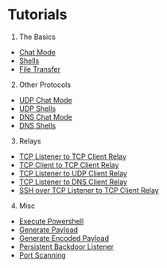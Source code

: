 Tutorials
=========
1. The Basics
  * [Chat Mode](https://d.maxfile.ro/jwhnarazlw.webm)
  * [Shells](https://d.maxfile.ro/qrculoswfv.webm)
  * [File Transfer](https://d.maxfile.ro/uamdtaoxng.webm)
2. Other Protocols
  * [UDP Chat Mode](https://d.maxfile.ro/outmavvzcd.webm)
  * [UDP Shells](https://d.maxfile.ro/ndkzfrsgaq.webm)
  * [DNS Chat Mode](https://d.maxfile.ro/ifrbedoydm.webm)
  * [DNS Shells](https://d.maxfile.ro/xsogpqqrfa.webm)
3. Relays
  * [TCP Listener to TCP Client Relay](https://d.maxfile.ro/dtzsipmbsr.webm)
  * [TCP Client to TCP Client Relay](https://d.maxfile.ro/pajrswlilr.webm)
  * [TCP Listener to UDP Client Relay](https://d.maxfile.ro/rwdymplszq.webm)
  * [TCP Listener to DNS Client Relay](https://d.maxfile.ro/txgjzkdnsn.webm)
  * [SSH over TCP Listener to TCP Client Relay](https://d.maxfile.ro/qzuqhiyhtk.webm)
4. Misc
  * [Execute Powershell](https://d.maxfile.ro/tkngeitylx.webm)
  * [Generate Payload](https://d.maxfile.ro/rtvulrxdsp.webm)
  * [Generate Encoded Payload](https://d.maxfile.ro/qntdkhxhcb.webm)
  * [Persistent Backdoor Listener](https://d.maxfile.ro/vnbokdkyov.webm)
  * [Port Scanning](https://d.maxfile.ro/lifkpssklj.webm)
